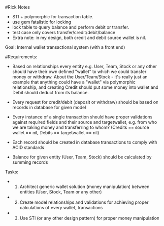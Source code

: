 #Rick Notes
- STI + polymorphic for transaction table.
- use gem fatalistic for locking
- lock table to query balance and perform debit or transfer.
- test case only covers transfer/credit/debit/balance
- Extra note: in my design, both credit and debit source wallet is nil.

Goal: Internal wallet transactional system (with a front end)

#Requirements:

- Based on relationships every entity e.g. User, Team, Stock or any other should have their own defined "wallet" to which we could transfer money or withdraw. About the User/Team/Stock - it's really just an example that anything could have a "wallet" via polymorphic relationship, and creating Credit should put some money into wallet and Debit should deduct from its balance.

- Every request for credit/debit (deposit or withdraw) should be based on records in database for given model

- Every instance of a single transaction should have proper validations against required fields and their source and targetwallet, e.g. from who we are taking money and transferring to whom? (Credits == source wallet == nil, Debits == targetwallet == nil)

- Each record should be created in database transactions to comply with ACID standards

- Balance for given entity (User, Team, Stock) should be calculated by summing records

	 

Tasks:

- 1. Architect generic wallet solution (money manipulation) between entities (User, Stock, Team or any other)

- 2. Create model relationships and validations for achieving proper calculations of every wallet, transactions

- 3. Use STI (or any other design pattern) for proper money manipulation
